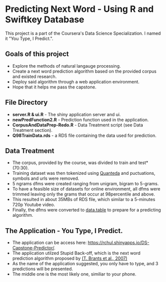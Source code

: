 # Predicting Next Word - Using R and Swiftkey Database
This project is a part of the Coursera's Data Science Specialization. I named it "You Type, I Predict.".

## Goals of this project
- Explore the methods of natural langauge processing.
- Create a next word prediction algorithm based on the provided corpus and existed research.
- Deploy said algorithm through a web application environment.
- Hope that it helps me pass the capstone.

## File Directory
- **server.R & ui.R** - The shiny application server and ui. 
- **newPredFunction2.R** - Prediction function used in the application.
- **CorpusAndDataPrep-Redo.R** - Data Treatment script (see Data Treatment section).
- **Q98TrainData.rds** - a RDS file containing the data used for prediction.

## Data Treatment
- The corpus, provided by the course, was divided to train and test* (70:30).
- Training dataset was then tokenized using [Quanteda](https://quanteda.io/) and puctuations, symbols and urls were removed.
- 5 ngrams dfms were created ranging from unigram, bigram to 5-grams.
- To have a feasible size of datasets for online environment, all dfms were trimmed leaving only the grams that occur at 98percentile and above.
- This resulted in about 35MBs of RDS file, which similar to a 5-minutes 720p Youtube video.
- Finally, the dfms were converted to [data.table](https://cran.r-project.org/web/packages/data.table/vignettes/datatable-intro.html) to prepare for a predicting algorithm.

## The Application - You Type, I Predict.
- The application can be access here: https://rchul.shinyapps.io/DS-Capstone-Predictor/.
- The application utilzed Stupid Back-off, which is the next word prediction algorithm proposed by [(T. Brants et al., 2007)](https://aclanthology.org/D07-1090.pdf)
- As the name of the application suggested, you only have to type, and 3 predictions will be presented.
- The middle one is the most likely one, similiar to your phone.

